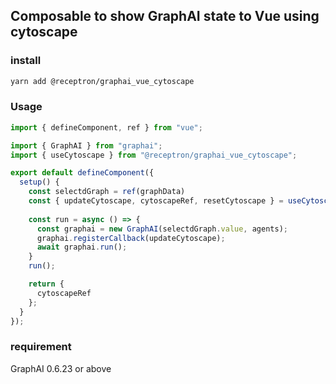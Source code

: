 
## Composable to show GraphAI state to Vue using cytoscape

### install

```sh
yarn add @receptron/graphai_vue_cytoscape
```

### Usage


```typescript
import { defineComponent, ref } from "vue";

import { GraphAI } from "graphai";
import { useCytoscape } from "@receptron/graphai_vue_cytoscape";

export default defineComponent({
  setup() {
    const selectdGraph = ref(graphData)
    const { updateCytoscape, cytoscapeRef, resetCytoscape } = useCytoscape(selectdGraph);
    
    const run = async () => {
      const graphai = new GraphAI(selectdGraph.value, agents);
      graphai.registerCallback(updateCytoscape);
      await graphai.run();
    }
    run();

    return {
      cytoscapeRef
    };
  }
});
```

### requirement

GraphAI 0.6.23 or above